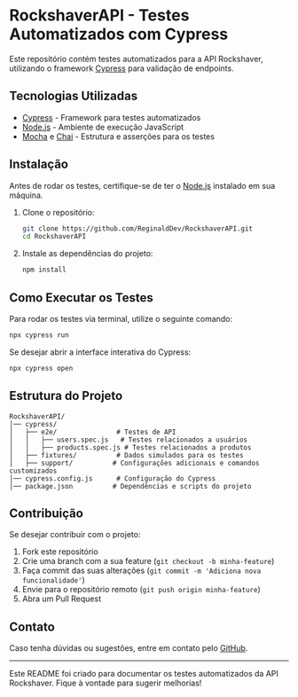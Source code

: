 # RockshaverAPI - Testes Automatizados com Cypress

Este repositório contém testes automatizados para a API Rockshaver, utilizando o framework [Cypress](https://www.cypress.io/) para validação de endpoints.

## Tecnologias Utilizadas

- [Cypress](https://www.cypress.io/) - Framework para testes automatizados
- [Node.js](https://nodejs.org/) - Ambiente de execução JavaScript
- [Mocha](https://mochajs.org/) e [Chai](https://www.chaijs.com/) - Estrutura e asserções para os testes

## Instalação

Antes de rodar os testes, certifique-se de ter o [Node.js](https://nodejs.org/) instalado em sua máquina.

1. Clone o repositório:
   ```sh
   git clone https://github.com/ReginaldDev/RockshaverAPI.git
   cd RockshaverAPI
   ```

2. Instale as dependências do projeto:
   ```sh
   npm install
   ```

## Como Executar os Testes

Para rodar os testes via terminal, utilize o seguinte comando:
```sh
npx cypress run
```

Se desejar abrir a interface interativa do Cypress:
```sh
npx cypress open
```

## Estrutura do Projeto

```
RockshaverAPI/
│── cypress/
│   ├── e2e/               # Testes de API
│   │   ├── users.spec.js   # Testes relacionados a usuários
│   │   ├── products.spec.js # Testes relacionados a produtos
│   ├── fixtures/          # Dados simulados para os testes
│   ├── support/          # Configurações adicionais e comandos customizados
│── cypress.config.js      # Configuração do Cypress
│── package.json          # Dependências e scripts do projeto
```

## Contribuição

Se desejar contribuir com o projeto:
1. Fork este repositório
2. Crie uma branch com a sua feature (`git checkout -b minha-feature`)
3. Faça commit das suas alterações (`git commit -m 'Adiciona nova funcionalidade'`)
4. Envie para o repositório remoto (`git push origin minha-feature`)
5. Abra um Pull Request

## Contato

Caso tenha dúvidas ou sugestões, entre em contato pelo [GitHub](https://github.com/ReginaldDev).

---

Este README foi criado para documentar os testes automatizados da API Rockshaver. Fique à vontade para sugerir melhorias!

